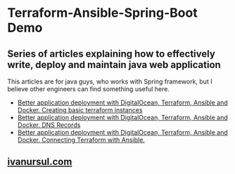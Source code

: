 # Terraform-Ansible-Spring-Boot Demo
## Series of articles explaining how to effectively write, deploy and maintain java web application

This articles are for java guys, who works with Spring framework, but I believe other engineers can find something useful here.

* [Better application deployment with DigitalOcean, Terraform, Ansible and Docker. Creating basic terraform instances](https://ivanursul.com/better-application-deployment-with-terraform-ansible-and-docker-part-1/)
* [Better application deployment with DigitalOcean, Terraform, Ansible and Docker. DNS Records](https://ivanursul.com/better-application-deployment-with-digitalocean-terraform-ansible-and-docker-dns-records/)
* [Better application deployment with DigitalOcean, Terraform, Ansible and Docker. Connecting Terraform with Ansible.](https://ivanursul.com/better-application-deployment-with-digitalocean-terraform-ansible-and-docker-connecting-terraform-with-ansible/)

## [ivanursul.com](https://ivanursul.com/)

